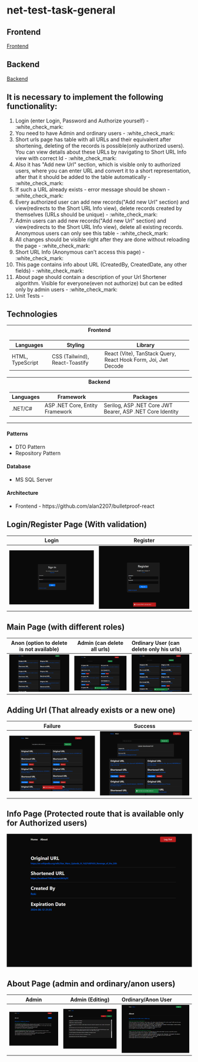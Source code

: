 # net-test-task-general

<h2>Frontend</h2>
<a href="https://github.com/RomanKosmyna/net-test-task-frontend" target="_blank">Frontend</a>

<h2>Backend</h2>
<a href="https://github.com/RomanKosmyna/net-test-task-backend" target="_blank">Backend</a>

<h2>It is necessary to implement the following functionality:</h2>
<ol>
  <li>Login (enter Login, Password and Authorize yourself) - :white_check_mark:</li>
  <li>You need to have Admin and ordinary users - :white_check_mark:</li>
  <li>Short urls page has table with all URLs and their equivalent after shortening, deleting of the
records is possible(only authorized users). You can view details about these URLs by
navigating to Short URL Info view with correct Id - :white_check_mark:</li>
  <li>Also it has "Add new Url" section, which is visible only to authorized users, where you can
enter URL and convert it to a short representation, after that it should be added to the
table automatically - :white_check_mark:</li>
  <li>If such a URL already exists - error message should be shown - :white_check_mark:</li>
  <li>Every authorized user can add new records("Add new Url" section) and view(redirects to
the Short URL Info view), delete records created by themselves (URLs should be unique) - :white_check_mark:</li>
  <li>Admin users can add new records("Add new Url" section) and view(redirects to the Short
URL Info view), delete all existing records. Anonymous users can only see this table - :white_check_mark:</li>
  <li>All changes should be visible right after they are done without reloading the page - :white_check_mark:</li>
  <li>Short URL Info (Anonymous can't access this page) - :white_check_mark:</li>
  <li>This page contains info about URL (CreatedBy, CreatedDate, any other fields) - :white_check_mark:</li>
  <li>About page should contain a description of your Url Shortener algorithm. Visible for
everyone(even not authorize) but can be edited only by admin users - :white_check_mark:</li>
  <li>Unit Tests - </li>
</ol>

<h2>Technologies</h2>
<table>
<tr><th>Frontend</th></tr>
<tr><td>

|Languages| Styling | Library |
|--|--|--|
|HTML, TypeScript| CSS (Tailwind), React-Toastify|React (Vite), TanStack Query, React Hook Form, Joi, Jwt Decode |
</td></tr>
<tr><th>Backend</th></tr>
<tr><td>
  
|Languages|Framework|Packages| 
|--|--|--|
|.NET/C#|ASP .NET Core, Entity Framework|Serilog, ASP .NET Core JWT Bearer, ASP .NET Core Identity|

</td></tr>
</table>

<h4>Patterns</h4>
<ul>
  <li>DTO Pattern</li>
  <li>Repository Pattern</li>
</ul>

<h4>Database</h3>
<ul>
  <li>MS SQL Server</li>
</ul>

<h4>Architecture</h4>
<ul>
  <li>Frontend - https://github.com/alan2207/bulletproof-react</li>
</ul>

<h2>Login/Register Page (With validation)</h2>

Login             |  Register
:-------------------------:|:-------------------------:
![login](https://github.com/RomanKosmyna/net-test-task-general/blob/main/Images/login-page.png?raw=true)  |  ![register](https://github.com/RomanKosmyna/net-test-task-general/blob/main/Images/register-page%20(showing%20validation).png?raw=true)

<h2>Main Page (with different roles)</h2>

Anon (option to delete is not available)            |  Admin (can delete all urls)               |    Ordinary User (can delete only his urls)
:-------------------------:|:-------------------------:|:------------------------
![alt](https://github.com/RomanKosmyna/net-test-task-general/blob/main/Images/main-page%20(as%20guest).png?raw=true)  |  ![alt](https://github.com/RomanKosmyna/net-test-task-general/blob/main/Images/main-page%20(as%20admin).png?raw=true)   |  ![alt](https://github.com/RomanKosmyna/net-test-task-general/blob/main/Images/main-page%20(as%20ordinary%20user).png?raw=true)  

<h2>Adding Url (That already exists or a new one)</h2>

Failure             |  Success
:-------------------------:|:-------------------------:
![alt](https://github.com/RomanKosmyna/net-test-task-general/blob/main/Images/adding-url%20(when%20it%20already%20exists).png?raw=true)  |  ![alt](https://github.com/RomanKosmyna/net-test-task-general/blob/main/Images/adding-url%20(when%20it%20does%20not%20exist).png?raw=true)

<h2>Info Page (Protected route that is available only for Authorized users)</h2>

![alt](https://github.com/RomanKosmyna/net-test-task-general/blob/main/Images/info-page.png?raw=true)

<h2>About Page (admin and ordinary/anon users)</h2>

Admin             |  Admin (Editing)               |    Ordinary/Anon User
:-------------------------:|:-------------------------:|:------------------------
![alt](https://github.com/RomanKosmyna/net-test-task-general/blob/main/Images/about-page%20(admin%20role).png?raw=true)  |  ![alt](https://github.com/RomanKosmyna/net-test-task-general/blob/main/Images/about-page%20(editing%20-%20admin%20role).png?raw=true)   |  ![alt](https://github.com/RomanKosmyna/net-test-task-general/blob/main/Images/about-page%20(not%20admin%20role).png?raw=true) 
